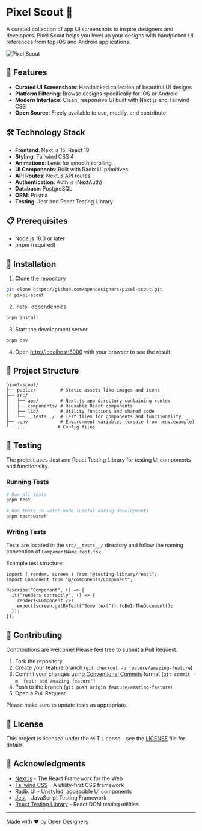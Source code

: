 # Pixel Scout 🎨

A curated collection of app UI screenshots to inspire designers and developers. Pixel Scout helps you level up your designs with handpicked UI references from top iOS and Android applications.

![Pixel Scout](https://via.placeholder.com/800x400?text=Pixel+Scout)

## 🚀 Features

- **Curated UI Screenshots**: Handpicked collection of beautiful UI designs
- **Platform Filtering**: Browse designs specifically for iOS or Android
- **Modern Interface**: Clean, responsive UI built with Next.js and Tailwind CSS
- **Open Source**: Freely available to use, modify, and contribute

## 🛠️ Technology Stack

- **Frontend**: Next.js 15, React 19
- **Styling**: Tailwind CSS 4
- **Animations**: Lenis for smooth scrolling
- **UI Components**: Built with Radix UI primitives
- **API Routes**: Next.js API routes
- **Authentication**: Auth.js (NextAuth)
- **Database**: PostgreSQL
- **ORM**: Prisma
- **Testing**: Jest and React Testing Library

## 📋 Prerequisites

- Node.js 18.0 or later
- pnpm (required)

## 🔧 Installation

1. Clone the repository

```bash
git clone https://github.com/opendesigners/pixel-scout.git
cd pixel-scout
```

2. Install dependencies

```bash
pnpm install
```

3. Start the development server

```bash
pnpm dev
```

4. Open [http://localhost:3000](http://localhost:3000) with your browser to see the result.

## 🧩 Project Structure

```
pixel-scout/
├── public/         # Static assets like images and icons
├── src/
│   ├── app/        # Next.js app directory containing routes
│   ├── components/ # Reusable React components
│   ├── lib/        # Utility functions and shared code
│   └── __tests__/  # Test files for components and functionality
├── .env            # Environment variables (create from .env.example)
└── ...            # Config files
```

## 🧪 Testing

The project uses Jest and React Testing Library for testing UI components and functionality.

### Running Tests

```bash
# Run all tests
pnpm test

# Run tests in watch mode (useful during development)
pnpm test:watch
```

### Writing Tests

Tests are located in the `src/__tests__/` directory and follow the naming convention of `ComponentName.test.tsx`.

Example test structure:

```tsx
import { render, screen } from "@testing-library/react";
import Component from "@/components/Component";

describe("Component", () => {
  it("renders correctly", () => {
    render(<Component />);
    expect(screen.getByText("Some text")).toBeInTheDocument();
  });
});
```

## 🤝 Contributing

Contributions are welcome! Please feel free to submit a Pull Request.

1. Fork the repository
2. Create your feature branch (`git checkout -b feature/amazing-feature`)
3. Commit your changes using [Conventional Commits](https://www.conventionalcommits.org/) format (`git commit -m 'feat: add amazing feature'`)
4. Push to the branch (`git push origin feature/amazing-feature`)
5. Open a Pull Request

Please make sure to update tests as appropriate.

## 📜 License

This project is licensed under the MIT License - see the [LICENSE](LICENSE) file for details.

## 👥 Acknowledgments

- [Next.js](https://nextjs.org) - The React Framework for the Web
- [Tailwind CSS](https://tailwindcss.com) - A utility-first CSS framework
- [Radix UI](https://www.radix-ui.com) - Unstyled, accessible UI components
- [Jest](https://jestjs.io/) - JavaScript Testing Framework
- [React Testing Library](https://testing-library.com/docs/react-testing-library/intro/) - React DOM testing utilities

---

Made with ❤️ by [Open Designers](https://github.com/open-designers)
